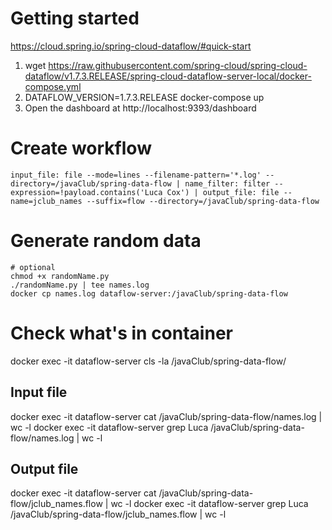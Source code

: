 # Getting started
https://cloud.spring.io/spring-cloud-dataflow/#quick-start

1. wget https://raw.githubusercontent.com/spring-cloud/spring-cloud-dataflow/v1.7.3.RELEASE/spring-cloud-dataflow-server-local/docker-compose.yml
1. DATAFLOW_VERSION=1.7.3.RELEASE docker-compose up
1. Open the dashboard at http://localhost:9393/dashboard


# Create workflow 
```
input_file: file --mode=lines --filename-pattern='*.log' --directory=/javaClub/spring-data-flow | name_filter: filter --expression=!payload.contains('Luca Cox') | output_file: file --name=jclub_names --suffix=flow --directory=/javaClub/spring-data-flow
```
# Generate random data

```
# optional
chmod +x randomName.py
./randomName.py | tee names.log
docker cp names.log dataflow-server:/javaClub/spring-data-flow
```

# Check what's in container
docker exec -it dataflow-server cls -la /javaClub/spring-data-flow/

## Input file
docker exec -it dataflow-server cat /javaClub/spring-data-flow/names.log | wc -l
docker exec -it dataflow-server grep Luca /javaClub/spring-data-flow/names.log | wc -l

## Output file
docker exec -it dataflow-server cat /javaClub/spring-data-flow/jclub_names.flow | wc -l
docker exec -it dataflow-server grep Luca /javaClub/spring-data-flow/jclub_names.flow | wc -l
